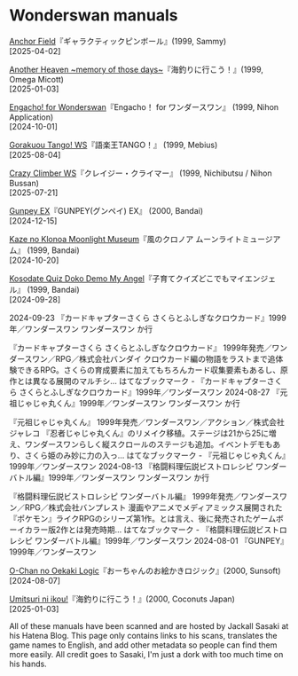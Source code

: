 # Wonderswan manuals

<a href="https://gamemanual.midnightmeattrain.com/entry/%E3%82%A2%E3%83%B3%E3%82%AB%E3%83%BC%E3%82%BA%E3%83%95%E3%82%A3%E3%83%BC%E3%83%AB%E3%83%89" target="_blank">Anchor Field</a>『ギャラクティックピンボール』(1999, Sammy)  
[2025-04-02]

<a href="https://gamemanual.midnightmeattrain.com/entry/%E3%82%A2%E3%83%8A%E3%82%B6%E3%83%98%E3%83%B4%E3%83%B3_%EF%BD%9Ememory_of_those_days%EF%BD%9E" target="_blank">Another Heaven ~memory of those days~</a>『海釣りに行こう！』(1999, Omega Micott)  
[2025-01-03]

<a href="https://gamemanual.midnightmeattrain.com/entry/Engacho%EF%BC%81_for_%E3%83%AF%E3%83%B3%E3%83%80%E3%83%BC%E3%82%B9%E3%83%AF%E3%83%B3">Engacho! for Wonderswan</a>『Engacho！ for ワンダースワン』 (1999, Nihon Application)  
[2024-10-01]


<a href="https://gamemanual.midnightmeattrain.com/entry/%E8%AA%9E%E6%A5%BD%E7%8E%8BTANGO%EF%BC%81WS" target="_blank">Gorakuou Tango! WS</a>『語楽王TANGO！』 (1999, Mebius)  
[2025-08-04]

<a href="https://gamemanual.midnightmeattrain.com/entry/%E3%82%AF%E3%83%AC%E3%82%A4%E3%82%B8%E3%83%BC%E3%83%BB%E3%82%AF%E3%83%A9%E3%82%A4%E3%83%9E%E3%83%BCWS" target="_blank">Crazy Climber WS</a>『クレイジー・クライマー』 (1999, Nichibutsu / Nihon Bussan)  
[2025-07-21]

<a href="https://gamemanual.midnightmeattrain.com/entry/GUNPEY_EX" target="_blank">Gunpey EX</a>『GUNPEY(グンペイ) EX』 (2000, Bandai)  
[2024-12-15]

<a href="https://gamemanual.midnightmeattrain.com/entry/%E9%A2%A8%E3%81%AE%E3%82%AF%E3%83%AD%E3%83%8E%E3%82%A2_%E3%83%A0%E3%83%BC%E3%83%B3%E3%83%A9%E3%82%A4%E3%83%88%E3%83%9F%E3%83%A5%E3%83%BC%E3%82%B8%E3%82%A2%E3%83%A0" target="_blank">Kaze no Klonoa Moonlight Museum</a>『風のクロノア ムーンライトミュージアム』 (1999, Bandai)  
[2024-10-20]

<a href="https://gamemanual.midnightmeattrain.com/entry/%E5%AD%90%E8%82%B2%E3%81%A6%E3%82%AF%E3%82%A4%E3%82%BA%E3%81%A9%E3%81%93%E3%81%A7%E3%82%82%E3%83%9E%E3%82%A4%E3%82%A8%E3%83%B3%E3%82%B8%E3%82%A7%E3%83%AB" target="_blank">Kosodate Quiz Doko Demo My Angel</a>『子育てクイズどこでもマイエンジェル』 (1999, Bandai)  
[2024-09-28]

2024-09-23
『カードキャプターさくら さくらとふしぎなクロウカード』1999年／ワンダースワン
ワンダースワン か行

『カードキャプターさくら さくらとふしぎなクロウカード』 1999年発売／ワンダースワン／RPG／株式会社バンダイ クロウカード編の物語をラストまで追体験できるRPG。さくらの育成要素に加えてもちろんカード収集要素もあるし、原作とは異なる展開のマルチシ…
はてなブックマーク - 『カードキャプターさくら さくらとふしぎなクロウカード』1999年／ワンダースワン
2024-08-27
『元祖じゃじゃ丸くん』1999年／ワンダースワン
ワンダースワン か行

『元祖じゃじゃ丸くん』 1999年発売／ワンダースワン／アクション／株式会社ジャレコ 『忍者じゃじゃ丸くん』のリメイク移植。ステージは21から25に増え、ワンダースワンらしく縦スクロールのステージも追加。イベントデモもあり、さくら姫のみ妙に力の入っ…
はてなブックマーク - 『元祖じゃじゃ丸くん』1999年／ワンダースワン
2024-08-13
『格闘料理伝説ビストロレシピ ワンダーバトル編』1999年／ワンダースワン
ワンダースワン か行

『格闘料理伝説ビストロレシピ ワンダーバトル編』 1999年発売／ワンダースワン／RPG／株式会社バンプレスト 漫画やアニメでメディアミックス展開された『ポケモン』ライクRPGのシリーズ第1作。とは言え、後に発売されたゲームボーイカラー版2作とは発売時期…
はてなブックマーク - 『格闘料理伝説ビストロレシピ ワンダーバトル編』1999年／ワンダースワン
2024-08-01
『GUNPEY』1999年／ワンダースワン


<a href="https://gamemanual.midnightmeattrain.com/entry/%E3%81%8A%E3%83%BC%E3%81%A1%E3%82%83%E3%82%93%E3%81%AE%E3%81%8A%E7%B5%B5%E3%81%8B%E3%81%8D%E3%83%AD%E3%82%B8%E3%83%83%E3%82%AFWS" target="_blank">O-Chan no Oekaki Logic</a>『おーちゃんのお絵かきロジック』(2000, Sunsoft)  
[2024-08-07]

<a href="https://gamemanual.midnightmeattrain.com/entry/%E6%B5%B7%E9%87%A3%E3%82%8A%E3%81%AB%E8%A1%8C%E3%81%93%E3%81%86%EF%BC%81" target="_blank">Umitsuri ni ikou!</a>『海釣りに行こう！』(2000, Coconuts Japan)  
[2025-01-03]

All of these manuals have been scanned and are hosted by Jackall Sasaki at his Hatena Blog. This page only contains links to his scans, translates the game names to English, and add other metadata so people can find them more easily. All credit goes to Sasaki, I'm just a dork with too much time on his hands.
